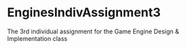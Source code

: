 # EnginesIndivAssignment3
The 3rd individual assignment for the Game Engine Design &amp; Implementation class
